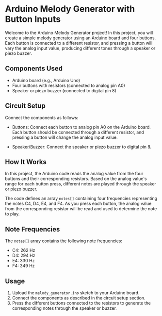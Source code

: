# Arduino Melody Generator with Button Inputs

Welcome to the Arduino Melody Generator project! In this project, you will create a simple melody generator using an Arduino board and four buttons. Each button is connected to a different resistor, and pressing a button will vary the analog input value, producing different tones through a speaker or piezo buzzer.

## Components Used

- Arduino board (e.g., Arduino Uno)
- Four buttons with resistors (connected to analog pin A0)
- Speaker or piezo buzzer (connected to digital pin 8)

## Circuit Setup

Connect the components as follows:

- Buttons: Connect each button to analog pin A0 on the Arduino board. Each button should be connected through a different resistor, and pressing a button will change the analog input value.

- Speaker/Buzzer: Connect the speaker or piezo buzzer to digital pin 8.

## How It Works

In this project, the Arduino code reads the analog value from the four buttons and their corresponding resistors. Based on the analog value's range for each button press, different notes are played through the speaker or piezo buzzer.

The code defines an array `notes[]` containing four frequencies representing the notes C4, D4, E4, and F4. As you press each button, the analog value from the corresponding resistor will be read and used to determine the note to play.

## Note Frequencies

The `notes[]` array contains the following note frequencies:

- C4: 262 Hz
- D4: 294 Hz
- E4: 330 Hz
- F4: 349 Hz

## Usage

1. Upload the `melody_generator.ino` sketch to your Arduino board.
2. Connect the components as described in the circuit setup section.
3. Press the different buttons connected to the resistors to generate the corresponding notes through the speaker or buzzer.